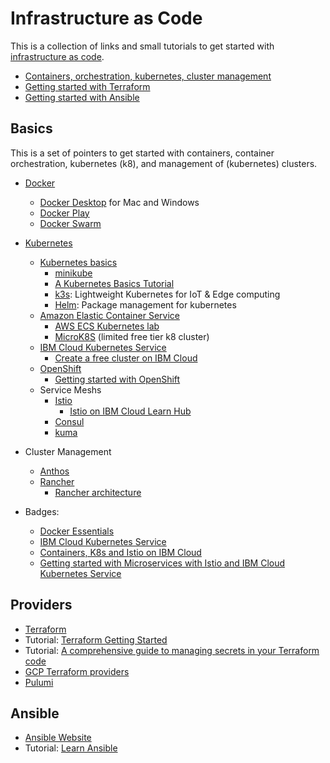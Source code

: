 # Infrastructure as Code

This is a collection of links and small tutorials to get started with [infrastructure as code][iac].

* [Containers, orchestration, kubernetes, cluster management](#basics)
* [Getting started with Terraform](#terraform)
* [Getting started with Ansible](#ansible)

## Basics

This is a set of pointers to get started with containers, container orchestration, kubernetes (k8), and management of (kubernetes) clusters.
* [Docker][docker]
   * [Docker Desktop][docker-desktop] for Mac and Windows
   * [Docker Play][docker-play]
   * [Docker Swarm][docker-swarm]
* [Kubernetes](https://kubernetes.io/)
   * [Kubernetes basics][k8-basics]
       * [minikube][minikube]
       * [A Kubernetes Basics Tutorial][k8-minikube-lab]
       * [k3s][k3s]: Lightweight Kubernetes for IoT & Edge computing
       * [Helm](https://helm.sh/): Package management for kubernetes
   * [Amazon Elastic Container Service][ecs]
       * [AWS ECS Kubernetes lab][ecs-k8]
       * [MicroK8S][microk8s] (limited free tier k8 cluster)
   * [IBM Cloud Kubernetes Service][iks]
       * [Create a free cluster on IBM Cloud][iks-free]
   * [OpenShift][openshift]
       * [Getting started with OpenShift][openshift-getting-started]
   * Service Meshs
       * [Istio][istio]
           * [Istio on IBM Cloud Learn Hub][ibm-istio]
       * [Consul](https://www.consul.io/)
       * [kuma](https://kuma.io/)
* Cluster Management
   * [Anthos](https://cloud.google.com/anthos?hl=en)
   * [Rancher][rancher]
       * [Rancher architecture][rancher-arch]




* Badges:
	 * [Docker Essentials][docker-ess]
	 * [IBM Cloud Kubernetes Service][k8-ibmcloud]
	 * [Containers, K8s and Istio on IBM Cloud][k8-badge]
	 * [Getting started with Microservices with Istio and IBM Cloud Kubernetes Service][istio-badge]


## Providers

* [Terraform](https://www.terraform.io/)
* Tutorial: [Terraform Getting Started](https://learn.hashicorp.com/terraform?track=getting-started)
* Tutorial: [A comprehensive guide to managing secrets in your Terraform code][terraform-secrets]
* [GCP Terraform providers](https://registry.terraform.io/providers/hashicorp/google/latest/docs)
* [Pulumi](https://www.pulumi.com/)



## Ansible

* [Ansible Website](https://www.ansible.com/)
* Tutorial: [Learn Ansible][udemy]



[iac]: https://en.wikipedia.org/wiki/Infrastructure_as_code
[docker]: https://www.docker.com/
[docker-desktop]: https://www.docker.com/products/docker-desktop
[docker-swarm]: https://docs.docker.com/engine/swarm/
[docker-play]: https://labs.play-with-docker.com/
[k8-basics]: https://kubernetes.io/docs/tutorials/kubernetes-basics/
[minikube]: https://minikube.sigs.k8s.io/docs/start/
[k8-minikube-lab]: https://www.bmc.com/blogs/what-is-kubernetes/
[k3s]: https://k3s.io/
[iks]: https://cloud.ibm.com/docs/containers
[iks-free]: https://cloud.ibm.com/docs/containers?topic=containers-getting-started
[ecs]: https://docs.aws.amazon.com/AmazonECS/latest/developerguide/create_cluster.html
[ecs-k8]: http://clusterfrak.com/docker/labs/k8_clustering/
[microk8s]: http://www.thecloudavenue.com/2020/04/microk8s-k8s-setup.html
[openshift]: https://www.openshift.com/learn/what-is-openshift
[openshift-getting-started]: https://www.openshift.com/try
[istio]: https://istio.io/
[ibm-istio]: https://www.ibm.com/cloud/learn/istio
[rancher]: https://rancher.com/
[rancher-arch]: https://rancher.com/docs/rancher/v2.x/en/overview/architecture/
[docker-ess]: https://www.youracclaim.com/badges/a73714e1-9183-4d79-9730-67bf6f397af5/public_url
[k8-ibmcloud]: https://www.youracclaim.com/badges/21f4f726-9215-4a3a-9954-b1b8252f99c6/public_url
[k8-badge]:	https://www.youracclaim.com/badges/bf7712cb-e4e4-41e2-9a39-66f4aaed49e7/public_url
[istio-badge]: https://www.youracclaim.com/badges/d5ae3d10-f0b9-469a-b866-2d06b936e53b/public_url
[terraform-secrets]: https://blog.gruntwork.io/a-comprehensive-guide-to-managing-secrets-in-your-terraform-code-1d586955ace1?gi=f06dda54003c
[udemy]: https://www.udemy.com/course/learn-ansible/
